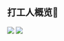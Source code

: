 ## 打工人概览👷

<img align="center" src="https://skillicons.dev/icons?i=java,python,go,vim,docker,linux,rust&theme=light" />

<img align="center" src="https://github-readme-stats.vercel.app/api?username=greycodee&show_icons=true&icon_color=90B44B&text_color=5DAC81&bg_color=ffffff&hide_title=true&theme=flag-india" />
